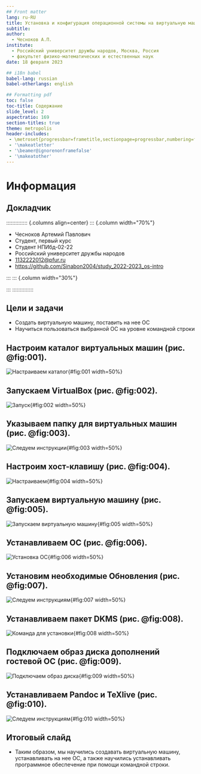 ```yaml
---
## Front matter
lang: ru-RU
title: Установка и конфигурация операционной системы на виртуальную машину
subtitle: 
author:
  - Чесноков А.П.
institute:
  - Российский университет дружбы народов, Москва, Россия
  - факультет физико-математических и естественных наук
date: 18 февраля 2023

## i18n babel
babel-lang: russian
babel-otherlangs: english

## Formatting pdf
toc: false
toc-title: Содержание
slide_level: 2
aspectratio: 169
section-titles: true
theme: metropolis
header-includes:
 - \metroset{progressbar=frametitle,sectionpage=progressbar,numbering=fraction}
 - '\makeatletter'
 - '\beamer@ignorenonframefalse'
 - '\makeatother'
---
```


# Информация

## Докладчик

:::::::::::::: {.columns align=center}
::: {.column width="70%"}

  * Чесноков Артемий Павлович
  * Студент, первый курс
  * Студент НПИбд-02-22
  * Российский университет дружбы народов
  * [1132222012@pfur.ru](1132222012@pfur.ru)
  * <https://github.com/Sinabon2004/study_2022-2023_os-intro>

:::
::: {.column width="30%"}



:::
::::::::::::::



## Цели и задачи

- Создать виртуальную машину, поставить на нее ОС
- Научиться пользоваться выбранной ОС на уровне командной строки


## Настроим каталог виртуальных машин (рис. @fig:001).

![Настраиваем каталог](image/1.jpg){#fig:001 width=50%}

##  Запускаем VirtualBox (рис. @fig:002).

![Запуск](image/2.jpg){#fig:002 width=50%}

##  Указываем папку для виртуальных машин (рис. @fig:003).

![Следуем инструкции](image/3.jpg){#fig:003 width=50%}

##  Настроим хост-клавишу (рис. @fig:004).

![Настраиваем](image/4.jpg){#fig:004 width=50%}

## Запускаем виртуальную машину (рис. @fig:005).

![Запускаем виртуальную машину](image/5.jpg){#fig:005 width=50%}

##  Устанавливаем ОС (рис. @fig:006).

![Установка ОС](image/5,5.jpg){#fig:006 width=50%}

##  Установим необходимые Обновления (рис. @fig:007).

![Следуем инструкциям](image/6.jpg){#fig:007 width=50%}

##  Устанавливаем пакет DKMS (рис. @fig:008).

![Команда для установки](image/7.jpg){#fig:008 width=50%}

##   Подключаем образ диска дополнений гостевой ОС (рис. @fig:009).

![Подключаем образ диска](image/8.5.jpg){#fig:009 width=50%}

##   Устанавливаем Pandoc и TeXlive (рис. @fig:010).

![Следуем инструкциям](image/9,5.jpg){#fig:010 width=50%}


## Итоговый слайд

- Таким образом, мы научились создавать виртуальную машину, устанавливать на нее ОС, а также научились устанавливать программное обеспечение при помощи командной строки.

